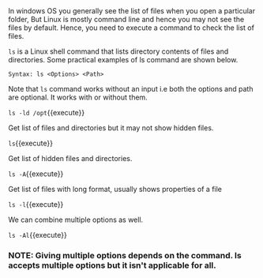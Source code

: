 
## #

In windows OS you generally see the list of files when you open a particular folder, But Linux is mostly command line and hence you may not see the files by default. Hence, you need to execute a command to check the list of files.

`ls` is a Linux shell command that lists directory contents of files and directories. Some practical examples of ls command are shown below.

`Syntax: ls <Options> <Path>`

Note that `ls` command works without an input i.e both the options and path are optional. It works with or without them.

`ls -ld /opt`{{execute}}

Get list of files and directories but it may not show hidden files.

`ls`{{execute}} 

Get list of hidden files and directories.

`ls -A`{{execute}}

Get list of files with long format, usually shows properties of a file

`ls -l`{{execute}} 

 We can combine multiple options as well.

`ls -Al`{{execute}}

### NOTE: Giving multiple options depends on the command. ls accepts multiple options but it isn't applicable for all.